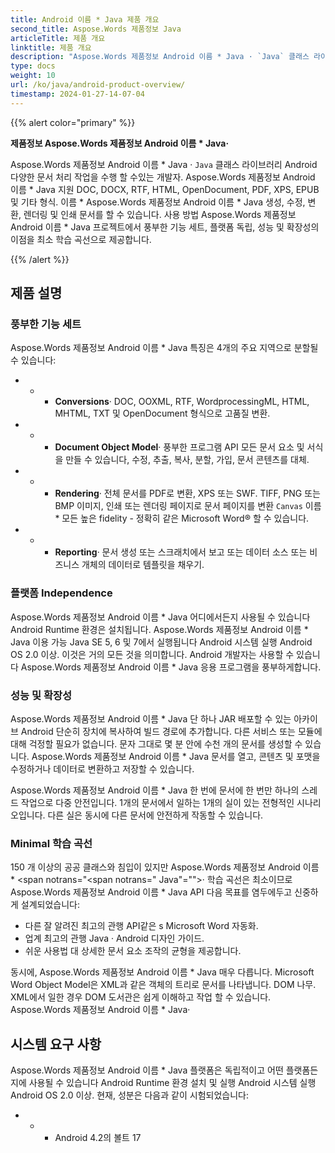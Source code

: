 ```yaml
---
title: Android 이름 * Java 제품 개요
second_title: Aspose.Words 제품정보 Java
articleTitle: 제품 개요
linktitle: 제품 개요
description: "Aspose.Words 제품정보 Android 이름 * Java · `Java` 클래스 라이브러리 Android 다양한 문서 처리 작업을 수행 할 수있는 개발자."
type: docs
weight: 10
url: /ko/java/android-product-overview/
timestamp: 2024-01-27-14-07-04
---
```


{{% alert color="primary" %}}

**제품정보 Aspose.Words 제품정보 Android 이름 * Java·**

Aspose.Words 제품정보 Android 이름 * Java · `Java` 클래스 라이브러리 Android 다양한 문서 처리 작업을 수행 할 수있는 개발자. Aspose.Words 제품정보 Android 이름 * Java 지원 DOC, DOCX, RTF, HTML, OpenDocument, PDF, XPS, EPUB 및 기타 형식. 이름 * Aspose.Words 제품정보 Android 이름 * Java 생성, 수정, 변환, 렌더링 및 인쇄 문서를 할 수 있습니다. 사용 방법 Aspose.Words 제품정보 Android 이름 * Java 프로젝트에서 풍부한 기능 세트, 플랫폼 독립, 성능 및 확장성의 이점을 최소 학습 곡선으로 제공합니다.

{{% /alert %}}

## 제품 설명

### 풍부한 기능 세트

Aspose.Words 제품정보 Android 이름 * Java 특징은 4개의 주요 지역으로 분할될 수 있습니다:

- - - **Conversions**· DOC, OOXML, RTF, WordprocessingML, HTML, MHTML, TXT 및 OpenDocument 형식으로 고품질 변환.
- - - **Document Object Model**· 풍부한 프로그램 API 모든 문서 요소 및 서식을 만들 수 있습니다, 수정, 추출, 복사, 분할, 가입, 문서 콘텐츠를 대체.
- - - **Rendering**· 전체 문서를 PDF로 변환, XPS 또는 SWF. TIFF, PNG 또는 BMP 이미지, 인쇄 또는 렌더링 페이지로 문서 페이지를 변환 `Canvas` 이름 * 모든 높은 fidelity - 정확히 같은 Microsoft Word® 할 수 있습니다.
- - - **Reporting**· 문서 생성 또는 스크래치에서 보고 또는 데이터 소스 또는 비즈니스 개체의 데이터로 템플릿을 채우기.

### 플랫폼 Independence

Aspose.Words 제품정보 Android 이름 * Java 어디에서든지 사용될 수 있습니다 Android Runtime 환경은 설치됩니다. Aspose.Words 제품정보 Android 이름 * Java 이용 가능 Java SE 5, 6 및 7에서 실행됩니다 Android 시스템 실행 Android OS 2.0 이상. 이것은 거의 모든 것을 의미합니다. Android 개발자는 사용할 수 있습니다 Aspose.Words 제품정보 Android 이름 * Java 응용 프로그램을 풍부하게합니다.

### 성능 및 확장성

Aspose.Words 제품정보 Android 이름 * Java 단 하나 JAR 배포할 수 있는 아카이브 Android 단순히 장치에 복사하여 빌드 경로에 추가합니다. 다른 서비스 또는 모듈에 대해 걱정할 필요가 없습니다. 문자 그대로 몇 분 안에 수천 개의 문서를 생성할 수 있습니다. Aspose.Words 제품정보 Android 이름 * Java 문서를 열고, 콘텐츠 및 포맷을 수정하거나 데이터로 변환하고 저장할 수 있습니다.

Aspose.Words 제품정보 Android 이름 * Java 한 번에 문서에 한 번만 하나의 스레드 작업으로 다중 안전입니다. 1개의 문서에서 일하는 1개의 실이 있는 전형적인 시나리오입니다. 다른 실은 동시에 다른 문서에 안전하게 작동할 수 있습니다.

### Minimal 학습 곡선

150 개 이상의 공공 클래스와 침입이 있지만 Aspose.Words 제품정보 Android 이름 * <span notrans="<span notrans=" Java"=""></span>· 학습 곡선은 최소이므로 Aspose.Words 제품정보 Android 이름 * Java API 다음 목표를 염두에두고 신중하게 설계되었습니다:

- 다른 잘 알려진 최고의 관행 API같은 s Microsoft Word 자동화.
- 업계 최고의 관행 Java · Android 디자인 가이드.
- 쉬운 사용법 대 상세한 문서 요소 조작의 균형을 제공합니다.

동시에, Aspose.Words 제품정보 Android 이름 * Java 매우 다릅니다. Microsoft Word Object Model은 XML과 같은 객체의 트리로 문서를 나타냅니다. DOM 나무. XML에서 일한 경우 DOM 도서관은 쉽게 이해하고 작업 할 수 있습니다. Aspose.Words 제품정보 Android 이름 * Java·

## 시스템 요구 사항

Aspose.Words 제품정보 Android 이름 * Java 플랫폼은 독립적이고 어떤 플랫폼든지에 사용될 수 있습니다 Android Runtime 환경 설치 및 실행 Android 시스템 실행 Android OS 2.0 이상. 현재, 성분은 다음과 같이 시험되었습니다:

- - - Android 4.2의 볼트 17
